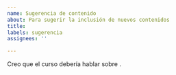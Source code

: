 ```yaml
---
name: Sugerencia de contenido
about: Para sugerir la inclusión de nuevos contenidos
title:
labels: sugerencia
assignees: ''

---
```


Creo que el curso debería hablar sobre <refiere el tema que quieres proponer>.
